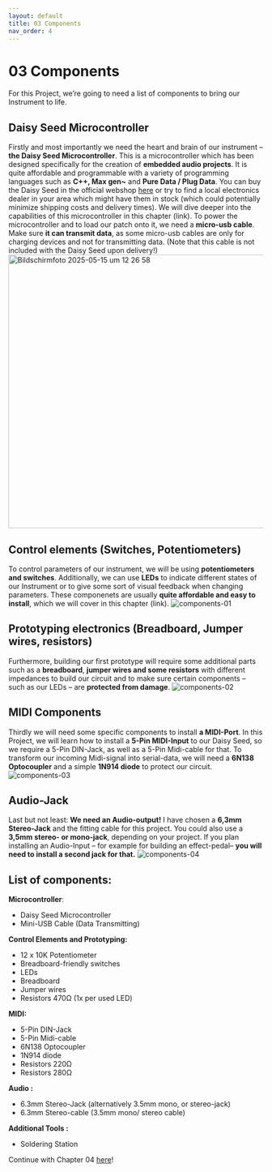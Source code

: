 ```yaml
---
layout: default
title: 03 Components
nav_order: 4
---
```


# 03 Components
For this Project, we’re going to need a list of components to bring our Instrument to life.

## Daisy Seed Microcontroller
Firstly and most importantly we need the heart and brain of our instrument – **the Daisy Seed Microcontroller**. This is a microcontroller which has been designed specifically for the creation of **embedded audio projects**. It is quite affordable and programmable with a variety of programming languages such as **C++, Max gen~** and **Pure Data / Plug Data**. You can buy the Daisy Seed in the official webshop [here](https://electro-smith.com/products/daisy-seed) or try to find a local electronics dealer in your area which might have them in stock (which could potentially minimize shipping costs and delivery times). 
We will dive deeper into the capabilities of this microcontroller in this chapter (link). To power the microcontroller and to load our patch onto it, we need a **micro-usb cable**. Make sure **it can transmit data**, as some micro-usb cables are only for charging devices and not for transmitting data. (Note that this cable is not included with the Daisy Seed upon delivery!)
<img width="540" alt="Bildschirmfoto 2025-05-15 um 12 26 58" src="https://github.com/user-attachments/assets/d45c6ab1-5106-4fff-8385-8c3faf9b1238" />

## Control elements (Switches, Potentiometers)
To control parameters of our instrument, we will be using **potentiometers** **and switches**. Additionally, we can use **LEDs** to indicate different states of our Instrument or to give some sort of visual feedback when changing parameters. These componenets are usually **quite affordable and easy to install**, which we will cover in this chapter (link).
![components-01](https://github.com/user-attachments/assets/28208144-f4b7-4db9-8ef3-3caf6e7b2eb0)

## Prototyping electronics (Breadboard, Jumper wires, resistors)
Furthermore, building our first prototype will require some additional parts such as a **breadboard**, **jumper wires and some resistors** with different impedances to build our circuit and to make sure certain components – such as our LEDs – are **protected from damage**.
![components-02](https://github.com/user-attachments/assets/99074a28-9f5d-4aa5-ba31-fbdaf0c2964e)

## MIDI Components 
Thirdly we will need some specific components to install **a MIDI-Port**. In this Project, we will learn how to install a **5-Pin MIDI-Input** to our Daisy Seed, so we require a 5-Pin DIN-Jack, as well as a 5-Pin Midi-cable for that. To transform our incoming Midi-signal into serial-data, we will need a **6N138 Optocoupler** and a simple **1N914 diode** to protect our circuit. 
![components-03](https://github.com/user-attachments/assets/5162c29c-d2ed-4fd8-b009-e4b5d7ccaecf)

## Audio-Jack
Last but not least: **We need an Audio-output!** I have chosen a **6,3mm Stereo-Jack** and the fitting cable for this project. You could also use a **3,5mm stereo- or mono-jack**, depending on your project. If you plan installing an Audio-Input – for example for building an effect-pedal– **you will need to install a second jack for that.**
![components-04](https://github.com/user-attachments/assets/028e0d04-d3e7-42ed-bdc7-ce1f5d540a0d)

## List of components:

**Microcontroller**:
- Daisy Seed Microcontroller
- Mini-USB Cable (Data Transmitting)

**Control Elements and Prototyping:**
- 12 x 10K Potentiometer
- Breadboard-friendly switches
- LEDs
- Breadboard
- Jumper wires
- Resistors 470Ω (1x per used LED)


**MIDI:**
- 5-Pin DIN-Jack
- 5-Pin Midi-cable
- 6N138 Optocoupler
- 1N914 diode
- Resistors 220Ω
- Resistors 280Ω

**Audio :**
- 6.3mm Stereo-Jack (alternatively 3.5mm mono, or stereo-jack)
- 6.3mm Stereo-cable (3.5mm mono/ stereo cable)

**Additional Tools :**
- Soldering Station

Continue with Chapter 04 [here]({{site.baseurl}}/chapter-04/04-Tools)!
